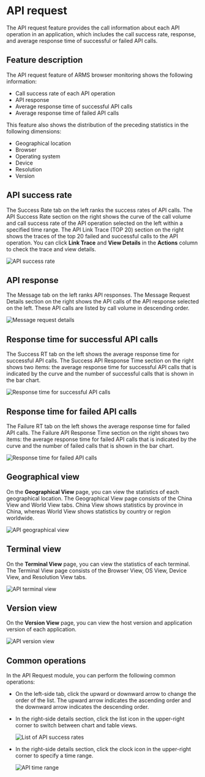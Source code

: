 # API request

The API request feature provides the call information about each API operation in an application, which includes the call success rate, response, and average response time of successful or failed API calls.

## Feature description

The API request feature of ARMS browser monitoring shows the following information:

-   Call success rate of each API operation
-   API response
-   Average response time of successful API calls
-   Average response time of failed API calls

This feature also shows the distribution of the preceding statistics in the following dimensions:

-   Geographical location
-   Browser
-   Operating system
-   Device
-   Resolution
-   Version

## API success rate

The Success Rate tab on the left ranks the success rates of API calls. The API Success Rate section on the right shows the curve of the call volume and call success rate of the API operation selected on the left within a specified time range. The API Link Trace \(TOP 20\) section on the right shows the traces of the top 20 failed and successful calls to the API operation. You can click **Link Trace** and **View Details** in the **Actions** column to check the trace and view details.

![API success rate](https://static-aliyun-doc.oss-accelerate.aliyuncs.com/assets/img/en-US/6092576751/p43657.png)

## API response

The Message tab on the left ranks API responses. The Message Request Details section on the right shows the API calls of the API response selected on the left. These API calls are listed by call volume in descending order.

![Message request details](https://static-aliyun-doc.oss-accelerate.aliyuncs.com/assets/img/en-US/6092576751/p43661.png)

## Response time for successful API calls

The Success RT tab on the left shows the average response time for successful API calls. The Success API Response Time section on the right shows two items: the average response time for successful API calls that is indicated by the curve and the number of successful calls that is shown in the bar chart.

![Response time for successful API calls](https://static-aliyun-doc.oss-accelerate.aliyuncs.com/assets/img/en-US/6092576751/p43666.png)

## Response time for failed API calls

The Failure RT tab on the left shows the average response time for failed API calls. The Failure API Response Time section on the right shows two items: the average response time for failed API calls that is indicated by the curve and the number of failed calls that is shown in the bar chart.

![Response time for failed API calls](https://static-aliyun-doc.oss-accelerate.aliyuncs.com/assets/img/en-US/4061758061/p187055.png)

## Geographical view

On the **Geographical View** page, you can view the statistics of each geographical location. The Geographical View page consists of the China View and World View tabs. China View shows statistics by province in China, whereas World View shows statistics by country or region worldwide.

![API geographical view](https://static-aliyun-doc.oss-accelerate.aliyuncs.com/assets/img/en-US/6092576751/p43635.png)

## Terminal view

On the **Terminal View** page, you can view the statistics of each terminal. The Terminal View page consists of the Browser View, OS View, Device View, and Resolution View tabs.

![API terminal view](https://static-aliyun-doc.oss-accelerate.aliyuncs.com/assets/img/en-US/7092576751/p43638.png)

## Version view

On the **Version View** page, you can view the host version and application version of each application.

![API version view](https://static-aliyun-doc.oss-accelerate.aliyuncs.com/assets/img/en-US/4061758061/p187056.png)

## Common operations

In the API Request module, you can perform the following common operations:

-   On the left-side tab, click the upward or downward arrow to change the order of the list. The upward arrow indicates the ascending order and the downward arrow indicates the descending order.
-   In the right-side details section, click the list icon in the upper-right corner to switch between chart and table views.

    ![List of API success rates](https://static-aliyun-doc.oss-accelerate.aliyuncs.com/assets/img/en-US/7092576751/p43639.png)

-   In the right-side details section, click the clock icon in the upper-right corner to specify a time range.

    ![API time range](https://static-aliyun-doc.oss-accelerate.aliyuncs.com/assets/img/en-US/7092576751/p43644.png)


